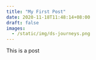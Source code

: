 ```yaml
---
title: "My First Post"
date: 2020-11-18T11:48:14+08:00
draft: false
images: 
  - /static/img/ds-journeys.png
---
```


This is a post
